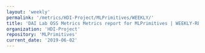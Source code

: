 ```yaml
---
layout: 'weekly'
permalink: '/metrics/HDI-Project/MLPrimitives/WEEKLY/'
title: 'DAI Lab OSS Metrics Metrics report for MLPrimitives | WEEKLY-REPORT-2019-06-02'
organization: 'HDI-Project'
repository: 'MLPrimitives'
current_date: '2019-06-02'
---
```

